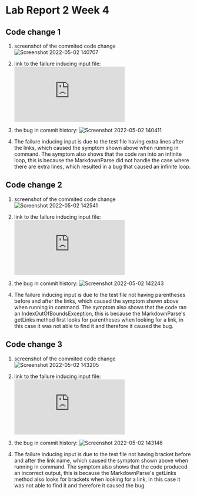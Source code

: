 # Lab Report 2 Week 4

## Code change 1
1. screenshot of the commited code change![Screenshot 2022-05-02 140707](https://user-images.githubusercontent.com/103288060/166327868-f5e6a53e-4d6e-42c5-a0b6-00018667cfb4.png)

2. link to the failure inducing input file: ![test-file2](https://github.com/joezhu1230/Lab-2-/blob/main/test-file2.md)

3. the bug in commit history: ![Screenshot 2022-05-02 140411](https://user-images.githubusercontent.com/103288060/166327762-7d7e7a34-a820-42dc-95fc-303c96c77fe3.png)

4. The failure inducing input is due to the test file having extra lines after the links, which caused the symptom shown above when running in command.
The symptom also shows that the code ran into an infinite loop, this is because the MarkdownParse did not handle the case where there are extra lines, which resulted in a bug that caused an infinite loop. 

## Code change 2
1. screenshot of the commited code change ![Screenshot 2022-05-02 142541](https://user-images.githubusercontent.com/103288060/166330291-8291f4e3-ba2a-4846-93cb-3d45fd9fed7a.png)


2. link to the failure inducing input file: ![test-file3](https://github.com/joezhu1230/Lab-2-/blob/main/test-file3.md)

3. the bug in commit history: ![Screenshot 2022-05-02 142243](https://user-images.githubusercontent.com/103288060/166329897-16c2ae7e-c6d5-4edc-b5f9-2360f486c461.png)

4. The failure inducing input is due to the test file not having parentheses before and after the links, which caused the symptom shown above when running in command.
The symptom also shows that the code ran an IndexOutOfBoundsException, this is because the MarkdownParse's getLinks method first looks for parentheses when looking for a link, in this case it was not able to find it and therefore it caused the bug. 

## Code change 3
1. screenshot of the commited code change ![Screenshot 2022-05-02 143205](https://user-images.githubusercontent.com/103288060/166331123-fe537e3d-7556-4228-bd11-2157dec6a595.png)

2. link to the failure inducing input file: ![test-file4](https://github.com/joezhu1230/Lab-2-/blob/main/test-file4.md)

3. the bug in commit history: ![Screenshot 2022-05-02 143146](https://user-images.githubusercontent.com/103288060/166331167-19d2b245-6157-44b8-903b-6cb186cba599.png)
4. The failure inducing input is due to the test file not having bracket before and after the link name, which caused the symptom shown above when running in command.
The symptom also shows that the code produced an incorrect output, this is because the MarkdownParse's getLinks method also looks for brackets when looking for a link, in this case it was not able to find it and therefore it caused the bug. 

